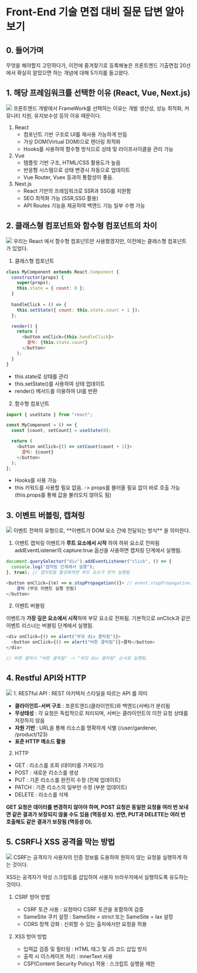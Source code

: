 # Front-End 기술 면접 대비 질문 답변 알아보기

## 0. 들어가며
무엇을 해야할지 고민하다가, 이전에 즐겨찾기로 등록해놓은 프론트엔드 기출면접 20선에서 확실히 알았으면 하는 개념에 대해 5가지를 들고왔다.

## 1. 해당 프레임워크를 선택한 이유 (React, Vue, Next.js)
<img src="https://s3.ap-northeast-2.amazonaws.com/blog.spartacodingclub.kr/1723373729088-Frame%201000007939.png" />
프론트엔드 개발에서 FrameWork를 선택하는 이유는 개발 생산성, 성능 최적화, 커뮤니티 지원, 유지보수성 등의 이유 때문이다.

1. React
    - 컴포넌트 기반 구조로 UI를 재사용 가능하게 만듬
    - 가상 DOM(Virtual DOM)으로 렌더링 최적화
    - Hooks를 사용하여 함수형 방식으로 상태 및 라이프사이클을 관리 가능
2. Vue
    - 템플릿 기반 구조, HTML/CSS 활용도가 높음
    - 반응형 시스템으로 상태 변경시 자동으로 업데이트
    - Vue Router, Vuex 등과의 통합성이 좋음.
3. Next.js
    - React 기반의 프레임워크로 SSR과 SSG를 지원함
    - SEO 최적화 가능 (SSR,SSG 활용)
    - API Routes 기능을 제공하여 백엔드 기능 일부 수행 가능

## 2. 클래스형 컴포넌트와 함수형 컴포넌트의 차이
<img src="https://velog.velcdn.com/images/clydehan/post/e0d78a70-a458-47b5-98db-d82e08640d93/image.png" />
우리는 React 에서 함수형 컴포넌트만 사용했겠지만, 이전에는 클래스형 컴포넌트가 있었다.

1. 클래스형 컴포넌트
```javascript
class MyComponent extends React.Component {
  constructor(props) {
    super(props);
    this.state = { count: 0 };
  }
  
  handleClick = () => {
    this.setState({ count: this.state.count + 1 });
  };

  render() {
    return (
      <button onClick={this.handleClick}>
        클릭: {this.state.count}
      </button>
    );
  }
}
```
- this.state로 상태를 관리
- this.setState()를 사용하여 상태 업데이트
- render() 메서드를 이용하여 UI를 반환

2. 함수형 컴포넌트
```javascript
import { useState } from "react";

const MyComponent = () => {
  const [count, setCount] = useState(0);

  return (
    <button onClick={() => setCount(count + 1)}>
      클릭: {count}
    </button>
  );
};
```
- Hooks를 사용 가능
- this 키워드를 사용할 필요 없음. -> props를 불러올 필요 없이 바로 호출 가능 (this.props를 통해 값을 불러오지 않아도 됨)

## 3. 이벤트 버블링, 캡쳐링
<img src="https://velog.velcdn.com/images/falling_star3/post/7f801ff2-79cd-40a8-8def-1ce1f0463fab/image.png" />
이벤트 전파의 유형으로, **이벤트가 DOM 요소 간에 전달되는 방식** 을 의미한다.

1. 이벤트 캡처링
이벤트가 **루트 요소에서 시작** 하여 하위 요소로 전파됨
addEventListener의 capture:true 옵선을 사용하면 캡처링 단계에서 실행됨.
```javascript
document.querySelector("div").addEventListener("click", () => {
  console.log("캡처링 단계에서 실행");
}, true); // 캡처링을 활성화하면 부모 요소가 먼저 실행됨

<button onClick={(e) => e.stopPropagation()}> // event.stopPropagation을 사용하면 버블링 또는 캡처링을 중단할 수 있음.
    클릭 (부모 이벤트 실행 안됨)
</button>
```

2. 이벤트 버블링

이벤트가 **가장 깊은 요소에서 시작**하여 부모 요소로 전파됨. 기본적으로 onClick과 같은 이벤트 리스너는 버블링 단계에서 실행됨.

```javascript
<div onClick={() => alert("부모 div 클릭됨")}>
  <button onClick={() => alert("버튼 클릭됨")}>클릭</button>
</div>

// 버튼 클릭시 "버튼 클릭됨" -> "부모 div 클릭됨" 순서로 실행됨.
```

## 4. Restful API와 HTTP
<img src="https://velog.velcdn.com/images/somday/post/2a7df2da-2a3c-44af-b059-ee03efc125ef/restapi-image.png" />
1. RESTful API : REST 아키텍처 스타일을 따르는 API 를 의미 

- **클라이언트-서버 구조** : 프론트엔드(클라이언트)와 백엔드(서버)가 분리됨
- **무상태성** : 각 요청은 독립적으로 처리되며, 서버는 클라이언트의 이전 요청 상태를 저장하지 않음
- **자원 기반** : URL을 통해 리소스를 명확하게 식별 (/user/gardener, /product/123)
- **표준 HTTP 메소드 활용**

2. HTTP
- GET : 리소스를 조회 (데이터를 가져오기)
- POST : 새로운 리소스를 생성
- PUT : 기존 리소스를 완전히 수정 (전체 업데이트)
- PATCH : 기존 리소스의 일부만 수정 (부분 업데이트)
- DELETE : 리소스를 삭제

**GET 요청은 데이터를 변경하지 않아야 하며, POST 요청은 동일한 요청을 여러 번 보내면 같은 결과가 보장되지 않을 수도 있음 (멱등성 X). 반면, PUT과 DELETE는 여러 번 호출해도 같은 결과가 보장됨 (멱등성 O).**

## 5. CSRF나 XSS 공격을 막는 방법
<img src="https://encrypted-tbn0.gstatic.com/images?q=tbn:ANd9GcS3y4UoKKDyUZmhTIS7lXMkHrSRmLQoKFktYQ&s" />
CSRF는 공격자가 사용자의 인증 정보를 도용하여 원하지 않는 요청을 실행하게 하는 것이다.

XSS는 공격자가 악성 스크립트를 삽입하여 사용자 브라우저에서 실행하도록 유도하는 것이다.

1. CSRF 방어 방법
   - CSRF 토큰 사용 : 요청마다 CSRF 토큰을 포함하여 검증
   - SameSite 쿠키 설정 : SameSite = strict 또는 SameSite = lax 설정
   - CORS 정책 강화 : 신뢰할 수 있는 출처에서만 요청을 허용


2. XSS 방어 방법
   - 입력값 검증 및 필터링 : HTML 태그 및 JS 코드 삽입 방지
   - 출력 시 이스케이프 처리 : innerText 사용
   - CSP(Content Security Policy) 적용 : 스크립트 실행을 제한